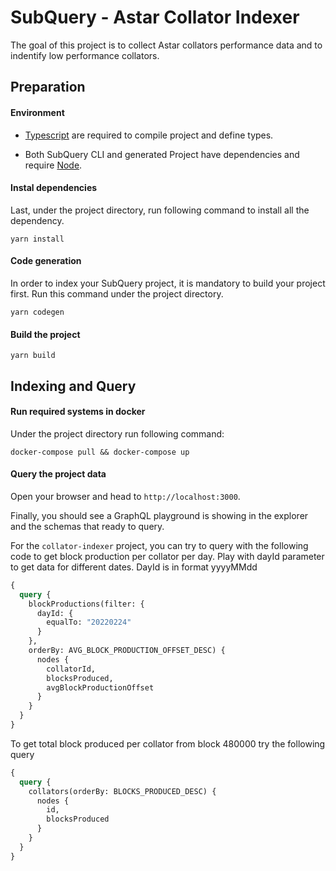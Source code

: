 # SubQuery - Astar Collator Indexer


The goal of this project is to collect Astar collators performance data and to indentify low performance collators.

## Preparation

#### Environment

- [Typescript](https://www.typescriptlang.org/) are required to compile project and define types.  

- Both SubQuery CLI and generated Project have dependencies and require [Node](https://nodejs.org/en/).
     

#### Instal dependencies
Last, under the project directory, run following command to install all the dependency.
```
yarn install
```

#### Code generation

In order to index your SubQuery project, it is mandatory to build your project first.
Run this command under the project directory.

````
yarn codegen
````

#### Build the project

```
yarn build
```

## Indexing and Query

#### Run required systems in docker


Under the project directory run following command:

```
docker-compose pull && docker-compose up
```
#### Query the project data

Open your browser and head to `http://localhost:3000`.

Finally, you should see a GraphQL playground is showing in the explorer and the schemas that ready to query.

For the `collator-indexer` project, you can try to query with the following code to get block production per collator per day. Play with dayId parameter to get data for different dates. DayId is in format yyyyMMdd

````graphql
{
  query {
    blockProductions(filter: {
      dayId: {
        equalTo: "20220224"
      }
    },
    orderBy: AVG_BLOCK_PRODUCTION_OFFSET_DESC) {
      nodes {
        collatorId,
        blocksProduced,
        avgBlockProductionOffset
      }
    }
  }
}
````

To get total block produced per collator from block 480000 try the following query

````graphql
{
  query {
    collators(orderBy: BLOCKS_PRODUCED_DESC) {
      nodes {
        id,
        blocksProduced
      }
    }
  }
}
````
